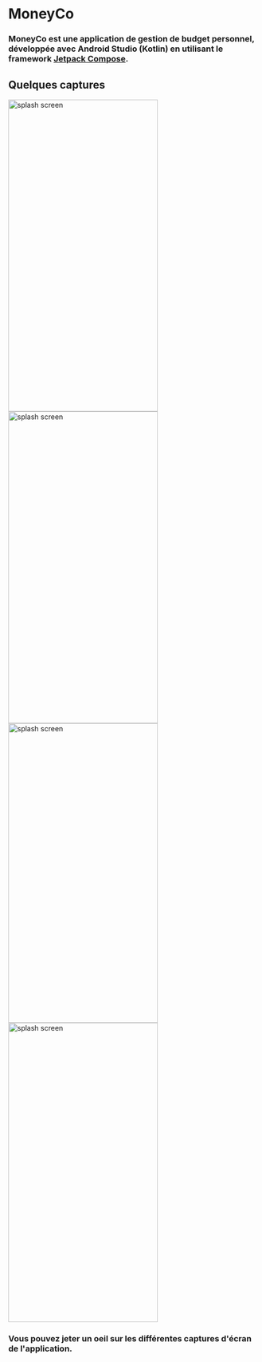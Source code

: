 # MoneyCo

### MoneyCo est une application de gestion de budget personnel, développée avec Android Studio (Kotlin) en utilisant le framework [Jetpack Compose](https://developer.android.com/jetpack/compose).  


## Quelques captures

<img src="https://raw.githubusercontent.com/UnityABF/MoneyCo/main/Captures%20d'%C3%A9cran/splashScreen.png" alt="splash screen" width="300" height="625"><img src="https://raw.githubusercontent.com/UnityABF/MoneyCo/main/Captures%20d'%C3%A9cran/LoginScreen.png" alt="splash screen" width="300" height="625">
<img src="https://github.com/UnityABF/MoneyCo/blob/main/Captures%20d'%C3%A9cran/HomeScreen4.png" alt="splash screen" width="300" height="600"><img src="https://github.com/UnityABF/MoneyCo/blob/main/Captures%20d'%C3%A9cran/TransactionScreen2.png" alt="splash screen" width="300" height="600">


### Vous pouvez jeter un oeil sur les différentes captures d'écran de l'application.
